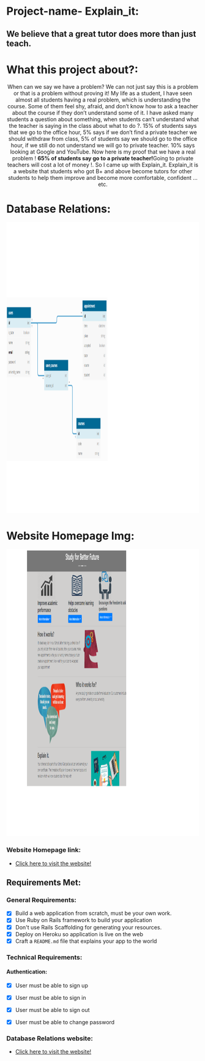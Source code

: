 # Project-name- Explain_it:

## We believe that a great tutor does more than just teach.

# What this project about?:


<p align="center">When can we say we have a problem? We can not just say this is a problem or that is a problem without proving it! My life as a student, I have seen almost all students having a real problem, which is understanding the course. Some of them feel shy, afraid, and don’t know how to ask a teacher about the course if they don’t understand some of it. I have asked many students a question about something, when students can’t understand what the teacher is saying in the class about what to do ?. 15% of students says that we go to the office hour, 5% says if we don’t find a private teacher we should withdraw from class, 5% of students say we should go to the office hour, if we still do not understand we will go to private teacher. 10% says looking at Google and YouTube. Now here is my proof that we have a real problem ! <b> 65% of students say go to a private teacher!</b>Going to private teachers will cost a lot of money !. So I came up with Explain_it. Explain_it is a website that students who got B+ and above become tutors for other students to help them improve and become more comfortable, confident …etc.</p>




 # Database Relations:

 <p align="center"><img src="./website-homepage/dbdiagram.png" width="900" height="760" ></p>

 # Website Homepage Img:

 <p align="center"><img src="./website-homepage/Home.png" width="900" height="750" ></p>


### Website Homepage link:
* [Click here to visit the website!](https://explan-it.herokuapp.com/) 


## Requirements Met:

### General Requirements:

- [x] Build a web application from scratch, must be your own work. 
- [x] Use Ruby on Rails framework to build your application 
- [x] Don't use Rails Scaffolding for generating your resources. 
- [x] Deploy on Heroku so application is live on the web 
- [x] Craft a `README.md` file that explains your app to the world 

### Technical Requirements:

#### Authentication:
- [x] User must be able to sign up 
- [x] User must be able to sign in 
- [x] User must be able to sign out
- [x] User must be able to change password 


### Database Relations website:

* [Click here to visit the website!](https://dbdiagram.io/home) 
